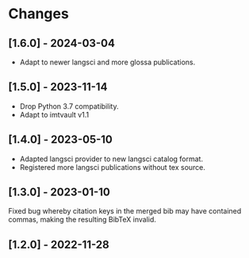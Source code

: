 # Changes

## [1.6.0] - 2024-03-04

- Adapt to newer langsci and more glossa publications.


## [1.5.0] - 2023-11-14

- Drop Python 3.7 compatibility.
- Adapt to imtvault v1.1


## [1.4.0] - 2023-05-10

- Adapted langsci provider to new langsci catalog format.
- Registered more langsci publications without tex source.


## [1.3.0] - 2023-01-10

Fixed bug whereby citation keys in the merged bib may have contained commas, making
the resulting BibTeX invalid.


## [1.2.0] - 2022-11-28

